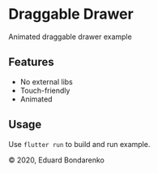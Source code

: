 # Draggable Drawer

Animated draggable drawer example

## Features

- No external libs
- Touch-friendly
- Animated

## Usage

Use `flutter run` to build and run example.

&copy; 2020, Eduard Bondarenko
